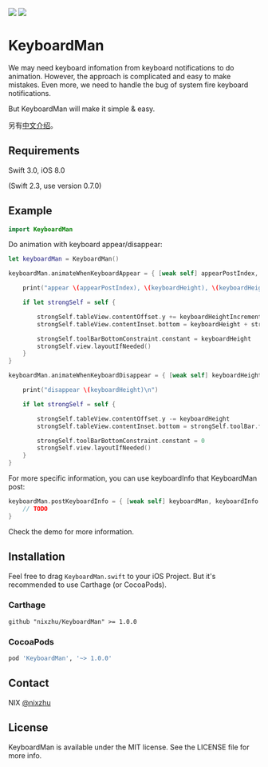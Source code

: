 <p>
<a href="http://cocoadocs.org/docsets/KeyboardMan"><img src="https://img.shields.io/cocoapods/v/KeyboardMan.svg?style=flat"></a> 
<a href="https://github.com/Carthage/Carthage/"><img src="https://img.shields.io/badge/Carthage-compatible-4BC51D.svg?style=flat"></a> 
</p>

# KeyboardMan

We may need keyboard infomation from keyboard notifications to do animation. However, the approach is complicated and easy to make mistakes. Even more, we need to handle the bug of system fire keyboard notifications.

But KeyboardMan will make it simple & easy.

另有[中文介绍](https://github.com/nixzhu/dev-blog/blob/master/2015-07-27-keyboard-man.md)。

## Requirements

Swift 3.0, iOS 8.0

(Swift 2.3, use version 0.7.0)

## Example

```swift
import KeyboardMan
```

Do animation with keyboard appear/disappear:

```swift
let keyboardMan = KeyboardMan()

keyboardMan.animateWhenKeyboardAppear = { [weak self] appearPostIndex, keyboardHeight, keyboardHeightIncrement in

    print("appear \(appearPostIndex), \(keyboardHeight), \(keyboardHeightIncrement)\n")

    if let strongSelf = self {

        strongSelf.tableView.contentOffset.y += keyboardHeightIncrement
        strongSelf.tableView.contentInset.bottom = keyboardHeight + strongSelf.toolBar.frame.height

        strongSelf.toolBarBottomConstraint.constant = keyboardHeight
        strongSelf.view.layoutIfNeeded()
    }
}

keyboardMan.animateWhenKeyboardDisappear = { [weak self] keyboardHeight in

    print("disappear \(keyboardHeight)\n")

    if let strongSelf = self {

        strongSelf.tableView.contentOffset.y -= keyboardHeight
        strongSelf.tableView.contentInset.bottom = strongSelf.toolBar.frame.height

        strongSelf.toolBarBottomConstraint.constant = 0
        strongSelf.view.layoutIfNeeded()
    }
}
```

For more specific information, you can use keyboardInfo that KeyboardMan post:

```swift
keyboardMan.postKeyboardInfo = { [weak self] keyboardMan, keyboardInfo in
	// TODO
}
```

Check the demo for more information.

## Installation

Feel free to drag `KeyboardMan.swift` to your iOS Project. But it's recommended to use Carthage (or CocoaPods).

### Carthage

```ogdl
github "nixzhu/KeyboardMan" >= 1.0.0
```

### CocoaPods

```ruby
pod 'KeyboardMan', '~> 1.0.0'
```

## Contact

NIX [@nixzhu](https://twitter.com/nixzhu)

## License

KeyboardMan is available under the MIT license. See the LICENSE file for more info.
